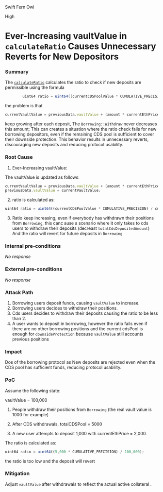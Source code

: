 Swift Fern Owl

High

# Ever-Increasing vaultValue in `calculateRatio` Causes Unnecessary Reverts for New Depositors

### Summary

The [`calculateRatio`](https://github.com/sherlock-audit/2024-11-autonomint/blob/0d324e04d4c0ca306e1ae4d4c65f0cb9d681751b/Blockchain/Blockchian/contracts/lib/BorrowLib.sol#L203) calculates the ratio to check if new deposits are permissible using the formula 
```javascript
        uint64 ratio = uint64((currentCDSPoolValue * CUMULATIVE_PRECISION) / currentVaultValue);
```
the problem is that 
```javascript
currentVaultValue = previousData.vaultValue + (amount * currentEthPrice);
```
keep growing after each deposit, The `Borrowing::Withdraw` never decreases this amount; This can creates a situation where the ratio check fails for new borrowing depositors, even if the remaining CDS pool is sufficient to cover their downside protection. This behavior results in unnecessary reverts, discouraging new deposits and reducing protocol usability.



### Root Cause

1. Ever-Increasing vaultValue:

The vaultValue is updated as follows:
```javascript
currentVaultValue = previousData.vaultValue + (amount * currentEthPrice);
previousData.vaultValue = currentVaultValue;
```
2. ratio is calculated as:
```javascript
uint64 ratio = uint64((currentCDSPoolValue * CUMULATIVE_PRECISION) / currentVaultValue);
```
3. Ratio keep increasing, even if everybody has withdrawn their positions from `Borrowing`, this canc ause a scenario where it only takes to cds users to withdraw their deposits (decreast `totalCdsDepositedAmount`) And the ratio will revert for future deposits in `Borrowing`

### Internal pre-conditions

_No response_

### External pre-conditions

_No response_

### Attack Path

1. Borrowing users deposit funds, causing `vaultValue` to increase.
2. Borrowing users decides to withdraw their positions.
3. Cds users decides to withdraw their deposits causing the ratio to be less than 2.
4. A user wants to deposit in borrowing, however the ratio fails even if there are no other borrowing positions and the current cdsPool is enough for `downsideProtection` because `vaultValue` still accounts previous positions

### Impact

Dos of the borrowing protocol as New deposits are rejected even when the CDS pool has sufficient funds, reducing protocol usability.


### PoC

Assume the following state:

vaultValue = 100,000
1. People withdraw their positions from `Borrowing` (the real vault value is 1000 for example)
2. After  CDS withdrawals,  totalCDSPool = 5000

3. A new user attempts to deposit 1,000 with currentEthPrice = 2,000.

The ratio is calculated as:
```javascript 
uint64 ratio = uint64((5,000 * CUMULATIVE_PRECISION) / 100,000);
```
the ratio is too low and the deposit will revert


### Mitigation

Adjust `vaultValue` after withdrawals to reflect the actual active collateral .